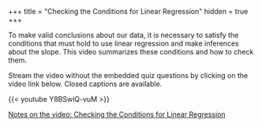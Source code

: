 +++
title = "Checking the Conditions for Linear Regression"
hidden = true
+++

To make valid conclusions about our data, it is necessary to satisfy the conditions that must hold to use linear regression and make inferences about the slope. This video summarizes these conditions and how to check them.

Stream the video without the embedded quiz questions by clicking on the video link below. Closed captions are available.

{{< youtube Y8BSwiQ-vuM >}}

[Notes on the video: Checking the Conditions for Linear Regression](../12-5-Checking-the-Conditions.pdf)